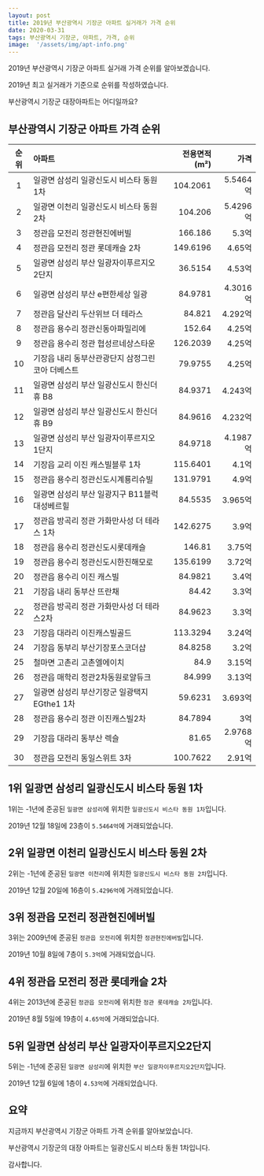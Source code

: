 ```yaml
---
layout: post
title: 2019년 부산광역시 기장군 아파트 실거래가 가격 순위
date: 2020-03-31
tags: 부산광역시 기장군, 아파트, 가격, 순위
image:  '/assets/img/apt-info.png'
---
```


2019년 부산광역시 기장군 아파트 실거래 가격 순위를 알아보겠습니다.

2019년 최고 실거래가 기준으로 순위를 작성하였습니다.

부산광역시 기장군 대장아파트는 어디일까요?

## 부산광역시 기장군 아파트 가격 순위

|순위|아파트|전용면적(m²)|가격|
|:---:|:------|---:|---:|
|1|일광면 삼성리 일광신도시 비스타 동원 1차|104.2061|5.5464억|
|2|일광면 이천리 일광신도시 비스타 동원 2차|104.206|5.4296억|
|3|정관읍 모전리 정관현진에버빌|166.186|5.3억|
|4|정관읍 모전리 정관 롯데캐슬 2차|149.6196|4.65억|
|5|일광면 삼성리 부산 일광자이푸르지오2단지|36.5154|4.53억|
|6|일광면 삼성리 부산 e편한세상 일광|84.9781|4.3016억|
|7|정관읍 달산리 두산위브 더 테라스|84.821|4.292억|
|8|정관읍 용수리 정관신동아파밀리에|152.64|4.25억|
|9|정관읍 용수리 정관 협성르네상스타운|126.2039|4.25억|
|10|기장읍 내리 동부산관광단지 삼정그린코아 더베스트|79.9755|4.25억|
|11|일광면 삼성리 부산 일광신도시 한신더휴 B8|84.9371|4.243억|
|12|일광면 삼성리 부산 일광신도시 한신더휴 B9|84.9616|4.232억|
|13|일광면 삼성리 부산 일광자이푸르지오1단지|84.9718|4.1987억|
|14|기장읍 교리 이진 캐스빌블루 1차|115.6401|4.1억|
|15|정관읍 용수리 정관신도시계룡리슈빌|131.9791|4.9억|
|16|일광면 삼성리 부산 일광지구 B11블럭 대성베르힐|84.5535|3.965억|
|17|정관읍 방곡리 정관 가화만사성 더 테라스 1차|142.6275|3.9억|
|18|정관읍 용수리 정관신도시롯데캐슬|146.81|3.75억|
|19|정관읍 용수리 정관신도시한진해모로|135.6199|3.72억|
|20|정관읍 용수리 이진 캐스빌|84.9821|3.4억|
|21|기장읍 내리 동부산 뜨란채|84.42|3.3억|
|22|정관읍 방곡리 정관 가화만사성 더 테라스2차|84.9623|3.3억|
|23|기장읍 대라리 이진캐스빌골드|113.3294|3.24억|
|24|기장읍 동부리 부산기장포스코더샵|84.8258|3.2억|
|25|철마면 고촌리 고촌엘에이치|84.9|3.15억|
|26|정관읍 매학리 정관2차동원로얄듀크|84.999|3.13억|
|27|일광면 삼성리 부산기장군 일광택지EGthe1 1차|59.6231|3.693억|
|28|정관읍 용수리 정관 이진캐스빌2차|84.7894|3억|
|29|기장읍 대라리 동부산 렉슬|81.65|2.9768억|
|30|정관읍 모전리 동일스위트 3차|100.7622|2.91억|



## 1위 일광면 삼성리 일광신도시 비스타 동원 1차

1위는 -1년에 준공된 `일광면 삼성리`에 위치한 `일광신도시 비스타 동원 1차`입니다.

2019년 12월 18일에 23층이 `5.5464억`에 거래되었습니다.

<!-- * 카카오맵 - 지도퍼가기 -->
<!-- 1. 지도 노드 -->
<div id="daumRoughmapContainer1585859222470" class="root_daum_roughmap root_daum_roughmap_landing"></div>

<!--
	2. 설치 스크립트
	* 지도 퍼가기 서비스를 2개 이상 넣을 경우, 설치 스크립트는 하나만 삽입합니다.
-->
<script charset="UTF-8" class="daum_roughmap_loader_script" src="https://ssl.daumcdn.net/dmaps/map_js_init/roughmapLoader.js"></script>

<!-- 3. 실행 스크립트 -->
<script charset="UTF-8">
	new daum.roughmap.Lander({
		"timestamp" : "1585859222470",
		"key" : "xrut",
		"mapWidth" : "320",
		"mapHeight" : "180"
	}).render();
</script>

## 2위 일광면 이천리 일광신도시 비스타 동원 2차

2위는 -1년에 준공된 `일광면 이천리`에 위치한 `일광신도시 비스타 동원 2차`입니다.

2019년 12월 20일에 16층이 `5.4296억`에 거래되었습니다.

<!-- * 카카오맵 - 지도퍼가기 -->
<!-- 1. 지도 노드 -->
<div id="daumRoughmapContainer1585859212234" class="root_daum_roughmap root_daum_roughmap_landing"></div>

<!--
	2. 설치 스크립트
	* 지도 퍼가기 서비스를 2개 이상 넣을 경우, 설치 스크립트는 하나만 삽입합니다.
-->
<script charset="UTF-8" class="daum_roughmap_loader_script" src="https://ssl.daumcdn.net/dmaps/map_js_init/roughmapLoader.js"></script>

<!-- 3. 실행 스크립트 -->
<script charset="UTF-8">
	new daum.roughmap.Lander({
		"timestamp" : "1585859212234",
		"key" : "xrus",
		"mapWidth" : "320",
		"mapHeight" : "180"
	}).render();
</script>

## 3위 정관읍 모전리 정관현진에버빌

3위는 2009년에 준공된 `정관읍 모전리`에 위치한 `정관현진에버빌`입니다.

2019년 10월 8일에 7층이 `5.3억`에 거래되었습니다.

<!-- * 카카오맵 - 지도퍼가기 -->
<!-- 1. 지도 노드 -->
<div id="daumRoughmapContainer1585859203514" class="root_daum_roughmap root_daum_roughmap_landing"></div>

<!--
	2. 설치 스크립트
	* 지도 퍼가기 서비스를 2개 이상 넣을 경우, 설치 스크립트는 하나만 삽입합니다.
-->
<script charset="UTF-8" class="daum_roughmap_loader_script" src="https://ssl.daumcdn.net/dmaps/map_js_init/roughmapLoader.js"></script>

<!-- 3. 실행 스크립트 -->
<script charset="UTF-8">
	new daum.roughmap.Lander({
		"timestamp" : "1585859203514",
		"key" : "xrur",
		"mapWidth" : "320",
		"mapHeight" : "180"
	}).render();
</script>

## 4위 정관읍 모전리 정관 롯데캐슬 2차

4위는 2013년에 준공된 `정관읍 모전리`에 위치한 `정관 롯데캐슬 2차`입니다.

2019년 8월 5일에 19층이 `4.65억`에 거래되었습니다.

<!-- * 카카오맵 - 지도퍼가기 -->
<!-- 1. 지도 노드 -->
<div id="daumRoughmapContainer1585859194482" class="root_daum_roughmap root_daum_roughmap_landing"></div>

<!--
	2. 설치 스크립트
	* 지도 퍼가기 서비스를 2개 이상 넣을 경우, 설치 스크립트는 하나만 삽입합니다.
-->
<script charset="UTF-8" class="daum_roughmap_loader_script" src="https://ssl.daumcdn.net/dmaps/map_js_init/roughmapLoader.js"></script>

<!-- 3. 실행 스크립트 -->
<script charset="UTF-8">
	new daum.roughmap.Lander({
		"timestamp" : "1585859194482",
		"key" : "xruq",
		"mapWidth" : "320",
		"mapHeight" : "180"
	}).render();
</script>

## 5위 일광면 삼성리 부산 일광자이푸르지오2단지

5위는 -1년에 준공된 `일광면 삼성리`에 위치한 `부산 일광자이푸르지오2단지`입니다.

2019년 12월 6일에 1층이 `4.53억`에 거래되었습니다.

<!-- * 카카오맵 - 지도퍼가기 -->
<!-- 1. 지도 노드 -->
<div id="daumRoughmapContainer1585859182224" class="root_daum_roughmap root_daum_roughmap_landing"></div>

<!--
	2. 설치 스크립트
	* 지도 퍼가기 서비스를 2개 이상 넣을 경우, 설치 스크립트는 하나만 삽입합니다.
-->
<script charset="UTF-8" class="daum_roughmap_loader_script" src="https://ssl.daumcdn.net/dmaps/map_js_init/roughmapLoader.js"></script>

<!-- 3. 실행 스크립트 -->
<script charset="UTF-8">
	new daum.roughmap.Lander({
		"timestamp" : "1585859182224",
		"key" : "xrup",
		"mapWidth" : "320",
		"mapHeight" : "180"
	}).render();
</script>


## 요약

지금까지 부산광역시 기장군 아파트 가격 순위를 알아보았습니다.

부산광역시 기장군의 대장 아파트는 일광신도시 비스타 동원 1차입니다.

감사합니다.

